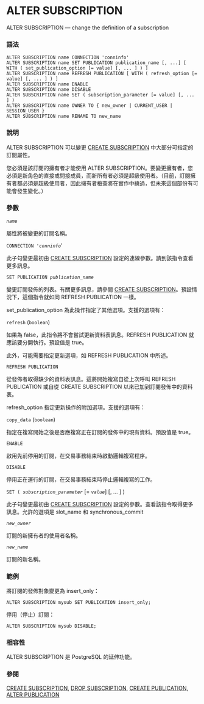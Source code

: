 # ALTER SUBSCRIPTION

ALTER SUBSCRIPTION — change the definition of a subscription

### 語法

```
ALTER SUBSCRIPTION name CONNECTION 'conninfo'
ALTER SUBSCRIPTION name SET PUBLICATION publication_name [, ...] [ WITH ( set_publication_option [= value] [, ... ] ) ]
ALTER SUBSCRIPTION name REFRESH PUBLICATION [ WITH ( refresh_option [= value] [, ... ] ) ]
ALTER SUBSCRIPTION name ENABLE
ALTER SUBSCRIPTION name DISABLE
ALTER SUBSCRIPTION name SET ( subscription_parameter [= value] [, ... ] )
ALTER SUBSCRIPTION name OWNER TO { new_owner | CURRENT_USER | SESSION_USER }
ALTER SUBSCRIPTION name RENAME TO new_name
```

### 說明

ALTER SUBSCRIPTION 可以變更 [CREATE SUBSCRIPTION](create-subscription.md) 中大部分可指定的訂閱屬性。

您必須是該訂閱的擁有者才能使用 ALTER SUBSCRIPTION。要變更擁有者，您必須是新角色的直接或間接成員，而新所有者必須是超級使用者。（目前，訂閱擁有者都必須是超級使用者，因此擁有者檢查將在實作中繞過，但未來這個部份有可能會發生變化。）

### 參數

_`name`_

屬性將被變更的訂閱名稱。

`CONNECTION '`_`conninfo`_'

此子句變更最初由 [CREATE SUBSCRIPTION](create-subscription.md) 設定的連線參數。請到該指令查看更多訊息。

`SET PUBLICATION `_`publication_name`_

變更訂閱發佈的列表。有關更多訊息，請參閱 [CREATE SUBSCRIPTION](create-subscription.md)。預設情況下，這個指令就如同 REFRESH PUBLICATION 一樣。

set\_publication\_option 為此操作指定了其他選項。支援的選項有：

`refresh` (`boolean`)

如果為 false，此指令將不會嘗試更新資料表訊息。REFRESH PUBLICATION 就應該要分開執行。預設值是 true。

此外，可能需要指定更新選項，如 REFRESH PUBLICATION 中所述。

`REFRESH PUBLICATION`

從發佈者取得缺少的資料表訊息。這將開始複寫自從上次呼叫 REFRESH PUBLICATION 或自從 CREATE SUBSCRIPTION 以來已加到訂閱發佈中的資料表。

refresh\_option 指定更新操作的附加選項。支援的選項有：

`copy_data` (`boolean`)

指定在複寫開始之後是否應複寫正在訂閱的發佈中的現有資料。預設值是 true。

`ENABLE`

啟用先前停用的訂閱，在交易事務結束時啟動邏輯複寫程序。

`DISABLE`

停用正在運行的訂閱，在交易事務結束時停止邏輯複寫的工作。

`SET ( `_`subscription_parameter`_ \[= _`value`_] \[, ... ] )

此子句變更最初由 [CREATE SUBSCRIPTION](create-subscription.md) 設定的參數。查看該指令取得更多訊息。允許的選項是 slot\_name 和 synchronous\_commit

_`new_owner`_

訂閱的新擁有者的使用者名稱。

_`new_name`_

訂閱的新名稱。

### 範例

將訂閱的發佈對象變更為 insert\_only：

```
ALTER SUBSCRIPTION mysub SET PUBLICATION insert_only;
```

停用（停止）訂閱：

```
ALTER SUBSCRIPTION mysub DISABLE;
```

### 相容性

ALTER SUBSCRIPTION 是 PostgreSQL 的延伸功能。

### 參閱

[CREATE SUBSCRIPTION](create-subscription.md), [DROP SUBSCRIPTION](drop-subscription.md), [CREATE PUBLICATION](create-publication.md), [ALTER PUBLICATION](alter-publication.md)
